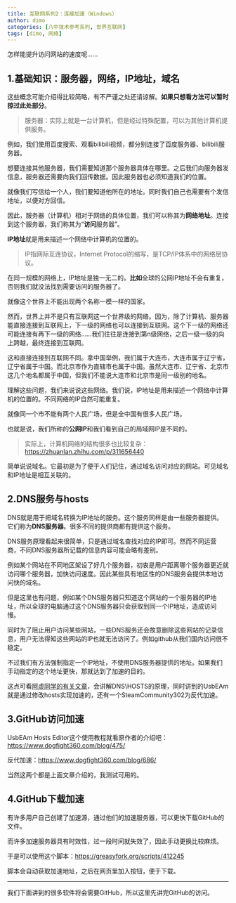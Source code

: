```yaml
---
title: 互联网系列2：连接加速（Windows）
author: dimo
categories: [八中技术参考系列, 世界互联网]
tags: [dimo, 网络]
---
```


怎样能提升访问网站的速度呢……

## 1.基础知识：服务器，网络，IP地址，域名

这些概念可能介绍得比较简略，有不严谨之处还请谅解。**如果只想看方法可以暂时掠过此处部分**。

> 服务器：实际上就是一台计算机，但是经过特殊配置，可以为其他计算机提供服务。

例如，我们使用百度搜索、观看bilibili视频，都分别连接了百度服务器、bilibili服务器。

想要连接其他服务器，我们需要知道那个服务器具体在哪里。之后我们向服务器发信息，服务器还需要向我们回传数据。因此服务器也必须知道我们的位置。

就像我们写信给一个人，我们要知道他所在的地址。同时我们自己也需要有个发信地址，以便对方回信。

因此，服务器（计算机）相对于网络的具体位置，我们可以称其为**网络地址**。连接到这个服务器，我们称其为“**访问**服务器”。

**IP地址**就是用来描述一个网络中计算机的位置的。

> IP指网际互连协议，Internet Protocol的缩写，是TCP/IP体系中的网络层协议。

在同一规模的网络上，IP地址是独一无二的。**比如**全球的公网IP地址不会有重复，否则我们就没法找到需要访问的服务器了。

就像这个世界上不能出现两个名称一模一样的国家。

然而，世界上并不是只有互联网这一个世界级的网络。因为，除了计算机、服务器能直接连接到互联网上，下一级的网络也可以连接到互联网。这个下一级的网络还可能连接有再下一级的网络……我们往往是连接到第n级网络，之后一级一级的向上跨越，最终连接到互联网。

这和直接连接到互联网不同。拿中国举例，我们属于大连市，大连市属于辽宁省，辽宁省属于中国。而北京市作为直辖市也属于中国。虽然大连市、辽宁省、北京市这几个地名都属于中国，但我们不能说大连市和北京市是同一级别的地名。

理解这些问题，我们来说说这些网络。我们说，IP地址是用来描述一个网络中计算机的位置的。不同网络的IP自然可能重复。

就像同一个市不能有两个人民广场，但是全中国有很多人民广场。

也就是说，我们所称的**公网IP**和我们看到自己的局域网IP是不同的。

> 实际上，计算机网络的结构很多也比较复杂：https://zhuanlan.zhihu.com/p/311656440

简单说说域名。它最初是为了便于人们记住，通过域名访问对应的网站。可见域名和IP地址是相互关联的。

## 2.DNS服务与hosts

DNS就是用于把域名转换为IP地址的服务。这个服务同样是由一些服务器提供。它们称为**DNS服务器**。很多不同的提供商都有提供这个服务。

DNS服务原理看起来很简单，只是通过域名查找对应的IP即可。然而不同运营商，不同DNS服务器所记载的信息内容可能会略有差别。

例如某个网站在不同地区架设了好几个服务器，初衷是用户距离哪个服务器更近就访问哪个服务器，加快访问速度。因此某些具有地区性的DNS服务会提供本地访问快的域名。

但是这里也有问题，例如某个DNS服务器只知道这个网站的一个服务器的IP地址，所以全球的电脑通过这个DNS服务器只会获取到同一个IP地址，造成访问慢。

同时为了阻止用户访问某些网站，一些DNS服务还会故意删除这些网站的记录信息，用户无法得知这些网站的IP也就无法访问了。例如github从我们国内访问很不稳定。

不过我们有方法强制指定一个IP地址，不使用DNS服务器提供的地址。如果我们手动指定的这个地址更快，那就达到了加速的目的。

这点可看[阿虚同学的有关文章](https://zhuanlan.zhihu.com/p/364453651)，会讲解DNS\HOSTS的原理，同时讲到的UsbEAm就是通过修改hosts实现加速的，还有一个SteamCommunity302为反代加速。

## 3.GitHub访问加速

UsbEAm Hosts Editor这个使用教程就看原作者的介绍吧：https://www.dogfight360.com/blog/475/

反代加速：https://www.dogfight360.com/blog/686/

当然这两个都是上面文章介绍的，我测试可用的。

## 4.GitHub下载加速

有许多用户自己创建了加速源，通过他们的加速服务器，可以更快下载GitHub的文件。

而许多加速服务器具有时效性，过一段时间就失效了，因此手动更换比较麻烦。

于是可以使用这个脚本：https://greasyfork.org/scripts/412245

脚本会自动获取加速地址，之后在网页里加入按钮，便于下载。

---

我们下面讲到的很多软件将会需要GitHub，所以这里先讲完GitHub的访问。